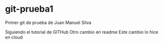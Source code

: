 # git-prueba1
Primer git de prueba de Juan Manuel Silva

Siguiendo el tutorial de GITHub
Otro cambio en readme
Este cambio lo hice en cloud
